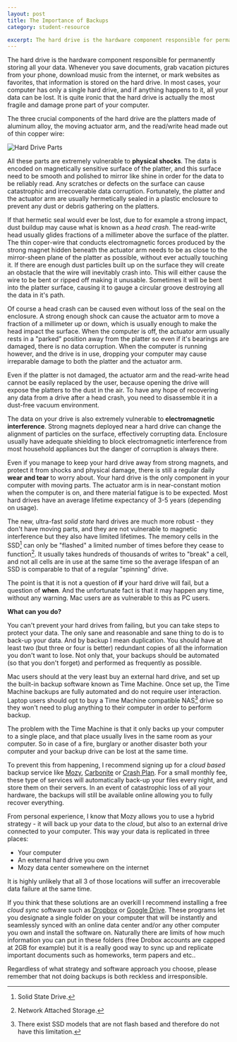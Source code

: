 ```yaml
---
layout: post
title: The Importance of Backups
category: student-resource

excerpt: The hard drive is the hardware component responsible for permanently storing all your data. Whenever you save documents, grab vacation pictures from your phone, download music from the internet, or mark websites as favorites, that information is stored on the hard drive. In most cases, your computer has only a single hard drive, and if anything happens to it, all your data can be lost. It is quite ironic that the hard drive is actually the most fragile and damage prone part of your computer.
---
```


The hard drive is the hardware component responsible for permanently storing all your data. Whenever you save documents, grab vacation pictures from your phone, download music from the internet, or mark websites as favorites, that information is stored on the hard drive. In most cases, your computer has only a single hard drive, and if anything happens to it, all your data can be lost. It is quite ironic that the hard drive is actually the most fragile and damage prone part of your computer.

The three crucial components of the hard drive are the platters made of aluminum alloy, the moving actuator arm, and the read/write head made out of thin copper wire:

![Hard Drive Parts]({{site.baseurl}}/img/hd.jpg)

All these parts are extremely vulnerable to **physical shocks**. The data is encoded on magnetically sensitive surface of the platter, and this surface need to be smooth and polished to mirror like shine in order for the data to be reliably read. Any scratches or defects on the surface can cause catastrophic and irrecoverable data corruption. Fortunately, the platter and the actuator arm are usually hermetically sealed in a plastic enclosure to prevent any dust or debris gathering on the platters.

If that hermetic seal would ever be lost, due to for example a strong impact, dust buildup may cause what is known as a *head crash*. The read-write head usually glides fractions of a millimeter above the surface of the platter. The thin coper-wire that conducts electromagnetic forces produced by the strong magnet hidden beneath the actuator arm needs to be as close to the mirror-sheen plane of the platter as possible, without ever actually touching it. If there are enough dust particles built up on the surface they will create an obstacle that the wire will inevitably crash into. This will either cause the wire to be bent or ripped off making it unusable. Sometimes it will be bent into the platter surface, causing it to gauge a circular groove destroying all the data in it's path.

Of course a head crash can be caused even without loss of the seal on the enclosure. A strong enough shock can cause the actuator arm to move a fraction of a millimeter up or down, which is usually enough to make the head impact the surface. When the computer is off, the actuator arm usually rests in a "parked" position away from the platter so even if it's bearings are damaged, there is no data corruption. When the computer is running however, and the drive is in use, dropping your computer may cause irreparable damage to both the platter and the actuator arm.

Even if the platter is not damaged, the actuator arm and the read-write head cannot be easily replaced by the user, because opening the drive will expose the platters to the dust in the air. To have any hope of recovering any data from a drive after a head crash, you need to disassemble it in a dust-free vacuum environment.

The data on your drive is also extremely vulnerable to **electromagnetic interference**. Strong magnets deployed near a hard drive can change the alignment of particles on the surface, effectively corrupting data. Enclosure usually have adequate shielding to block electromagnetic interference from most household appliances but the danger of corruption is always there.

Even if you manage to keep your hard drive away from strong magnets, and protect it from shocks and physical damage, there is still a regular daily **wear and tear** to worry about. Your hard drive is the only component in your computer with moving parts. The actuator arm is in near-constant motion when the computer is on, and there material fatigue is to be expected. Most hard drives have an average lifetime expectancy of 3-5 years (depending on usage).

The new, ultra-fast *solid state* hard drives are much more robust - they don't have moving parts, and they are not vulnerable to magnetic interference but they also have limited lifetimes. The memory cells in the SSD[^1] can only be "flashed" a limited number of times before they cease to function[^2]. It usually takes hundreds of thousands of writes to "break" a cell, and not all cells are in use at the same time so the average lifespan of an SSD is comparable to that of a regular "spinning" drive.

The point is that it is not a question of **if** your hard drive will fail, but a question of **when**. And the unfortunate fact is that it may happen any time, without any warning. Mac users are as vulnerable to this as PC users.

**What can you do?**

You can't prevent your hard drives from failing, but you can take steps to protect your data. The only sane and reasonable and sane thing to do is to back-up your data. And by backup I mean duplication. You should have at least two (but three or four is better) redundant copies of all the information you don't want to lose. Not only that, your backups should be automated (so that you don't forget) and performed as frequently as possible.

Mac users should at the very least buy an external hard drive, and set up the built-in backup software known as Time Machine. Once set up, the Time Machine backups are fully automated and do not require user interaction. Laptop users should opt to buy a Time Machine compatible NAS[^3] drive so they won't need to plug anything to their computer in order to perform backup.

The problem with the Time Machine is that it only backs up your computer to a single place, and that place usually lives in the same room as your computer. So in case of a fire, burglary or another disaster both your computer and your backup drive can be lost at the same time.

To prevent this from happening, I recommend signing up for a *cloud based* backup service like [Mozy][1], [Carbonite][2] or [Crash Plan][3]. For a small monthly fee, these type of services will automatically back-up your files every night, and store them on their servers. In an event of catastrophic loss of all your hardware, the backups will still be available online allowing you to fully recover everything.

From personal experience, I know that Mozy allows you to use a hybrid strategy - it will back up your data to the *cloud*, but also to an external drive connected to your computer. This way your data is replicated in three places:

* Your computer
* An external hard drive you own
* Mozy data center somewhere on the internet

It is highly unlikely that all 3 of those locations will suffer an irrecoverable data failure at the same time.

If you think that these solutions are an overkill I recommend installing a free *cloud sync* software such as [Dropbox][4] or [Google Drive][5]. These programs let you designate a single folder on your computer that will be instantly and seamlessly synced with an online data center and/or any other computer you own and install the software on. Naturally there are limits of how much information you can put in these folders (free Drobox accounts are capped at 2GB for example) but it is a really good way to sync up and replicate important documents such as homeworks, term papers and etc..

Regardless of what strategy and software approach you choose, please remember that not doing backups is both reckless and irresponsible.

[1]: http://mozy.com
[2]: http://www.carbonite.com
[3]: http://www.crashplan.com
[4]: https://www.dropbox.com/
[5]: https://www.google.com/intl/en_US/drive/start/

[^1]: Solid State Drive.
[^2]: Network Attached Storage.
[^3]: There exist SSD models that are not flash based and therefore do not have this limitation.
